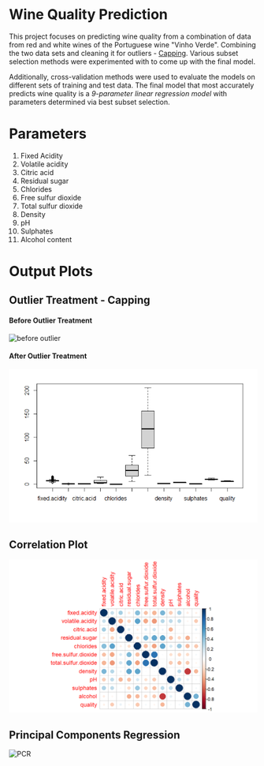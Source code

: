 # Wine Quality Prediction

This project focuses on predicting wine quality from a combination of data from red and white wines of the Portuguese wine "Vinho Verde". 
Combining the two data sets and cleaning it for outliers - [Capping](https://www.educative.io/answers/how-to-cap-outliers-from-a-series-dataframe-column-in-pandas). Various subset selection methods were experimented with to come up with the final model. 

Additionally, cross-validation methods were used to evaluate the models on different sets of training and test data. The final model that most accurately predicts wine quality is a *9-parameter linear regression model* with parameters determined via best subset selection.

# Parameters

1. Fixed Acidity
2. Volatile acidity
3. Citric acid
4. Residual sugar
5. Chlorides
6. Free sulfur dioxide
7. Total sulfur dioxide
8. Density
9. pH
10. Sulphates
11. Alcohol content

# Output Plots

## Outlier Treatment - Capping

#### Before Outlier Treatment
![before outlier](https://user-images.githubusercontent.com/124890367/225134790-2034e285-71f9-4e48-988f-c28cbfd1c0b0.png)

#### After Outlier Treatment
![After Outlier](https://github.com/nise757/wine-quality-prediction/blob/main/Outputs/after%20outlier.png)

## Correlation Plot
![Correlation](https://github.com/nise757/wine-quality-prediction/blob/main/Outputs/corrplot.png)

## Principal Components Regression
![PCR]()

